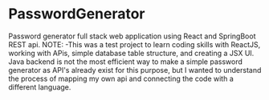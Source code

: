 # PasswordGenerator
Password generator full stack web application using React and SpringBoot REST api. 
NOTE:
-This was a test project to learn coding skills with ReactJS, working with APis, simple database table structure, and creating a JSX UI. Java backend is not the most efficient way to make a simple password generator as API's already exist for this purpose, but I wanted to understand the process of mapping my own api and connecting the code with a different language.
